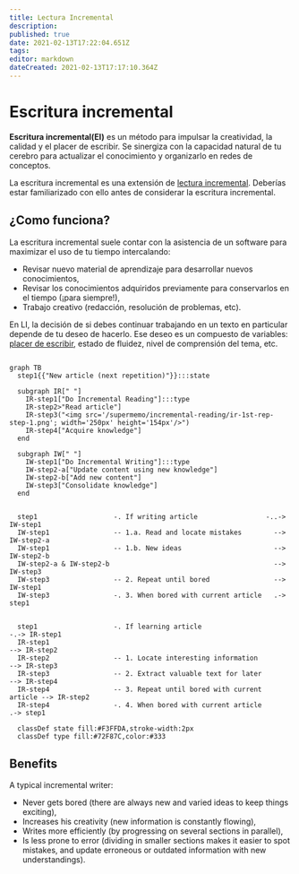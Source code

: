 ```yaml
---
title: Lectura Incremental
description: 
published: true
date: 2021-02-13T17:22:04.651Z
tags: 
editor: markdown
dateCreated: 2021-02-13T17:17:10.364Z
---
```


# Escritura incremental

**Escritura incremental(EI)** es un método para impulsar la creatividad, la calidad y el placer de escribir. Se sinergiza con la capacidad natural de tu cerebro para actualizar el conocimiento y organizarlo en redes de conceptos.

La escritura incremental es una extensión de [lectura incremental](/learning/incremental-reading). Deberías estar familiarizado con ello antes de considerar la escritura incremental.

## ¿Como funciona?

La escritura incremental suele contar con la asistencia de un software para maximizar el uso de tu tiempo intercalando:

- Revisar nuevo material de aprendizaje para desarrollar nuevos conocimientos,
- Revisar los conocimientos adquiridos previamente para conservarlos en el tiempo (¡para siempre!),
- Trabajo creativo (redacción, resolución de problemas, etc).

En LI, la decisión de si debes continuar trabajando en un texto en particular depende de tu deseo de hacerlo. Ese deseo es un compuesto de variables: [placer de escribir](/reference-manual/pleasure-of-learning), estado de fluidez, nivel de comprensión del tema, etc.


```mermaid

graph TB
  step1{{"New article (next repetition)"}}:::state
  
  subgraph IR[" "]
    IR-step1["Do Incremental Reading"]:::type
    IR-step2>"Read article"]
    IR-step3("<img src='/supermemo/incremental-reading/ir-1st-rep-step-1.png'; width='250px' height='154px'/>")
    IR-step4["Acquire knowledge"]
  end
  
  subgraph IW[" "]
    IW-step1["Do Incremental Writing"]:::type
    IW-step2-a["Update content using new knowledge"]
    IW-step2-b["Add new content"]
    IW-step3["Consolidate knowledge"]
  end
  
  
  step1                   -. If writing article                 -..-> IW-step1
  IW-step1                -- 1.a. Read and locate mistakes        --> IW-step2-a
  IW-step1                -- 1.b. New ideas                       --> IW-step2-b
  IW-step2-a & IW-step2-b                                         --> IW-step3
  IW-step3                -- 2. Repeat until bored                --> IW-step1
  IW-step3                -. 3. When bored with current article   .-> step1
  
  
  step1                   -. If learning article                       -.-> IR-step1
  IR-step1                                                              --> IR-step2
  IR-step2                -- 1. Locate interesting information          --> IR-step3
  IR-step3                -- 2. Extract valuable text for later         --> IR-step4
  IR-step4                -- 3. Repeat until bored with current article --> IR-step2
  IR-step4                -. 4. When bored with current article         .-> step1
  
  classDef state fill:#F3FFDA,stroke-width:2px
  classDef type fill:#72F87C,color:#333
```

## Benefits

A typical incremental writer:

- Never gets bored (there are always new and varied ideas to keep things exciting), 
- Increases his creativity (new information is constantly flowing), 
- Writes more efficiently (by progressing on several sections in parallel), 
- Is less prone to error (dividing in smaller sections makes it easier to spot mistakes, and update erroneous or outdated information with new understandings).

